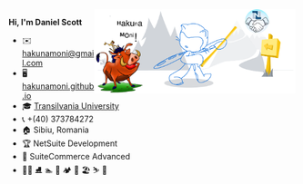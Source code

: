 <img width="70%" align="right" alt="Github" src="/images/git_readme_demo.png" />

**Hi, I'm Daniel Scott**

- :envelope: [hakunamoni@gmail.com](mailto:hakunamoni@gmail.com)
- :desktop_computer: [hakunamoni.github.io](https://hakunamoni.github.io)
- :mortar_board: [Transilvania University](https://www.unitbv.ro/)
- :telephone_receiver: +(40) 373784272
- :house: Sibiu, Romania
- :trophy: NetSuite Development
- :open_book: SuiteCommerce Advanced
- :lotus_position_man: :ice_skate: :swimmer: :coconut: :camping: :clinking_glasses: :beach_umbrella: :skier: :bowling: 

<!-- 
:book:
:blue_book:
:envelope:
:computer:
 -->

<!--
### Hi there 👋


**hakunamoni/hakunamoni** is a ✨ _special_ ✨ repository because its `README.md` (this file) appears on your GitHub profile.


- 🔭 I’m currently working on ...
- 🌱 I’m currently learning ...
- 👯 I’m looking to collaborate on ...
- 🤔 I’m looking for help with ...
- 💬 Ask me about ...
- 📫 How to reach me: ...
- 😄 Pronouns: ...
- ⚡ Fun fact: ...
-->
